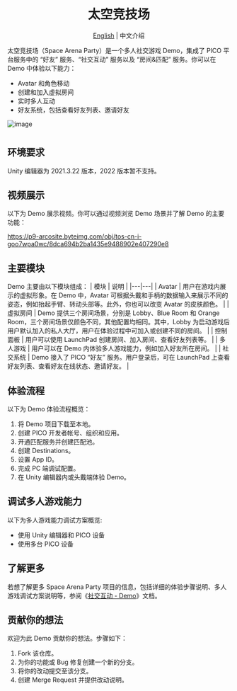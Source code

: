 <h1 align="center">
<span>太空竞技场</span>
</h1>
<p align="center">
    <a href="./README.md">English</a> | 中文介绍
</p>

太空竞技场（Space Arena Party）是一个多人社交游戏 Demo，集成了 PICO 平台服务中的 “好友” 服务、“社交互动” 服务以及 “房间&匹配” 服务。你可以在 Demo 中体验以下能力：
- Avatar 和角色移动
- 创建和加入虚拟房间
- 实时多人互动
- 好友系统，包括查看好友列表、邀请好友
 
![image](https://github.com/Pico-Developer/PlatformSamples-Unity-SpaceArenaParty/assets/110143438/d2239b63-e0e7-4a67-9d2b-0cdb3bde2c3f)<h1 align="center">

## 环境要求

Unity 编辑器为 2021.3.22 版本，2022 版本暂不支持。

## 视频展示
以下为 Demo 展示视频。你可以通过视频浏览 Demo 场景并了解 Demo 的主要功能：

https://p9-arcosite.byteimg.com/obj/tos-cn-i-goo7wpa0wc/8dca694b2ba1435e9488902e407290e8

## 主要模块
Demo 主要由以下模块组成：
| 模块 | 说明 |
|---|---|
| Avatar | 用户在游戏内展示的虚拟形象。在 Demo 中，Avatar 可根据头戴和手柄的数据输入来展示不同的姿态，例如抬起手臂、转动头部等。此外，你也可以改变 Avatar 的皮肤颜色。 |
| 虚拟房间 | Demo 提供三个房间场景，分别是 Lobby、Blue Room 和 Orange Room，三个房间场景仅颜色不同，其他配置均相同。其中，Lobby 为启动游戏后用户默认加入的私人大厅，用户在体验过程中可加入或创建不同的房间。 |
| 控制面板 | 用户可以使用 LaunchPad 创建房间、加入房间、查看好友列表等。 |
| 多人游戏 | 用户可以在 Demo 内体验多人游戏能力，例如加入好友所在房间。 |
| 社交系统 | Demo 接入了 PICO “好友” 服务。用户登录后，可在 LaunchPad 上查看好友列表、查看好友在线状态、邀请好友。 |

## 体验流程
以下为 Demo 体验流程概览：
1. 将 Demo 项目下载至本地。
2. 创建 PICO 开发者帐号、组织和应用。
3. 开通匹配服务并创建匹配池。
4. 创建 Destinations。
5. 设置 App ID。
6. 完成 PC 端调试配置。
7. 在 Unity 编辑器内或头戴端体验 Demo。

## 调试多人游戏能力
以下为多人游戏能力调试方案概览:
- 使用 Unity 编辑器和 PICO 设备
- 使用多台 PICO 设备

## 了解更多
若想了解更多 Space Arena Party 项目的信息，包括详细的体验步骤说明、多人游戏调试方案说明等，参阅《[社交互动 - Demo](https://developer-cn.pico-interactive.com/document/unity/social-interaction-demo/)》文档。

## 贡献你的想法
欢迎为此 Demo 贡献你的想法。步骤如下：

1. Fork 该仓库。
2. 为你的功能或 Bug 修复创建一个新的分支。
3. 将你的改动提交至该分支。
4. 创建 Merge Request 并提供改动说明。
